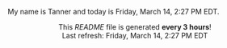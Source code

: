 My name is Tanner and today is Friday, March 14, 2:27 PM EDT.

<p align="center">This <i>README</i> file is generated <b>every 3 hours</b>!</br>Last refresh: Friday, March 14, 2:27 PM EDT<br /></p>
